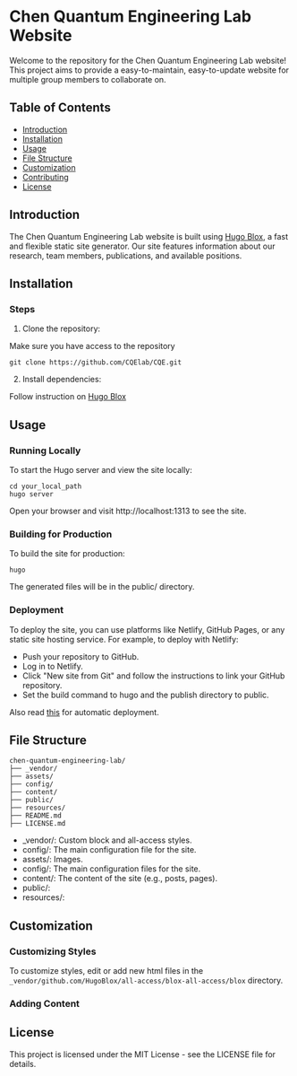 # Chen Quantum Engineering Lab Website

Welcome to the repository for the Chen Quantum Engineering Lab website! This project aims to provide a easy-to-maintain, easy-to-update website for multiple group members to collaborate on.

## Table of Contents

- [Introduction](#introduction)
- [Installation](#installation)
- [Usage](#usage)
- [File Structure](#file-structure)
- [Customization](#customization)
- [Contributing](#contributing)
- [License](#license)

## Introduction

The Chen Quantum Engineering Lab website is built using [Hugo Blox](https://docs.hugoblox.com/getting-started/install-hugo/), a fast and flexible static site generator. Our site features information about our research, team members, publications, and available positions.

## Installation

### Steps

1. Clone the repository:

Make sure you have access to the repository

```
git clone https://github.com/CQElab/CQE.git
```

2. Install dependencies:

Follow instruction on [Hugo Blox](https://docs.hugoblox.com/getting-started/install-hugo/)

## Usage

### Running Locally

To start the Hugo server and view the site locally:

```
cd your_local_path
hugo server
```

Open your browser and visit http://localhost:1313 to see the site.

### Building for Production

To build the site for production:

```
hugo
```

The generated files will be in the public/ directory.

### Deployment

To deploy the site, you can use platforms like Netlify, GitHub Pages, or any static site hosting service. For example, to deploy with Netlify:

- Push your repository to GitHub.
- Log in to Netlify.
- Click "New site from Git" and follow the instructions to link your GitHub repository.
- Set the build command to hugo and the publish directory to public.

Also read [this](https://jedyang.com/post/how-to-build-academic-research-group-website-in-2021/) for automatic deployment.

## File Structure

```
chen-quantum-engineering-lab/
├── _vendor/
├── assets/
├── config/
├── content/
├── public/
├── resources/
├── README.md
├── LICENSE.md
```
- \_vendor/: Custom block and all-access styles.
- config/: The main configuration file for the site.
- assets/: Images.
- config/: The main configuration files for the site.
- content/: The content of the site (e.g., posts, pages).
- public/: 
- resources/: 

## Customization

### Customizing Styles

To customize styles, edit or add new html files in the `_vendor/github.com/HugoBlox/all-access/blox-all-access/blox` directory.

### Adding Content

## License

This project is licensed under the MIT License - see the LICENSE file for details.


